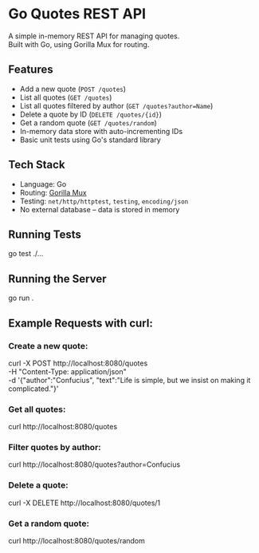 # Go Quotes REST API

A simple in-memory REST API for managing quotes.  
Built with Go, using Gorilla Mux for routing.

## Features

- Add a new quote (`POST /quotes`)
- List all quotes (`GET /quotes`)
- List all quotes filtered by author (`GET /quotes?author=Name`)
- Delete a quote by ID (`DELETE /quotes/{id}`)
- Get a random quote (`GET /quotes/random`)
- In-memory data store with auto-incrementing IDs
- Basic unit tests using Go's standard library

## Tech Stack

- Language: Go
- Routing: [Gorilla Mux](https://github.com/gorilla/mux)
- Testing: `net/http/httptest`, `testing`, `encoding/json`
- No external database – data is stored in memory

## Running Tests
go test ./...

## Running the Server
go run .

## Example Requests with curl:

### Create a new quote:
curl -X POST http://localhost:8080/quotes \
  -H "Content-Type: application/json" \
  -d '{"author":"Confucius", "text":"Life is simple, but we insist on making it complicated."}'

### Get all quotes:
curl http://localhost:8080/quotes

### Filter quotes by author:
curl http://localhost:8080/quotes?author=Confucius

### Delete a quote:
curl -X DELETE http://localhost:8080/quotes/1

### Get a random quote:
curl http://localhost:8080/quotes/random
